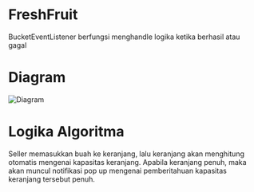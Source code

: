 # FreshFruit

BucketEventListener berfungsi menghandle logika ketika berhasil atau gagal

# Diagram

![Diagram](https://user-images.githubusercontent.com/61879891/99557949-cbed8780-29f5-11eb-9939-d6d47ef9a2da.JPG)

# Logika Algoritma

Seller memasukkan buah ke keranjang, lalu keranjang akan menghitung otomatis mengenai kapasitas keranjang. Apabila keranjang penuh, maka akan muncul notifikasi pop up mengenai pemberitahuan kapasitas keranjang tersebut penuh.
